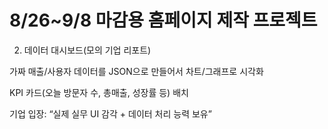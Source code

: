 # 8/26~9/8 마감용 홈페이지 제작 프로젝트

2) 데이터 대시보드(모의 기업 리포트)

가짜 매출/사용자 데이터를 JSON으로 만들어서 차트/그래프로 시각화

KPI 카드(오늘 방문자 수, 총매출, 성장률 등) 배치

기업 입장: “실제 실무 UI 감각 + 데이터 처리 능력 보유”